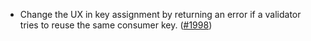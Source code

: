 - Change the UX in key assignment by returning an error if a validator tries to
  reuse the same consumer key.
([\#1998](https://github.com/cosmos/interchain-security/pull/1998))
